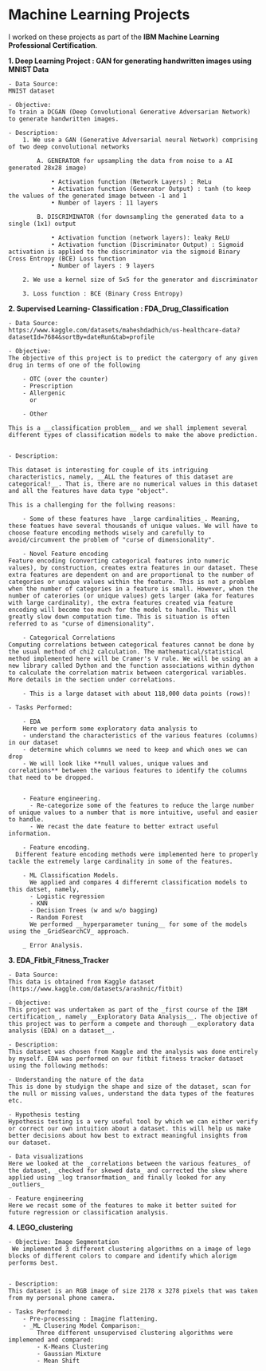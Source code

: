 # Machine Learning Projects

I worked on these projects as part of the __IBM Machine Learning Professional Certification__. 

__1. Deep Learning Project : GAN for generating handwritten images using MNIST Data__

    - Data Source:
    MNIST dataset 

    - Objective:
    To train a DCGAN (Deep Convolutional Generative Adversarian Network) to generate handwritten images.

    - Description: 
        1. We use a GAN (Generative Adversarial neural Network) comprising of two deep convolutional networks
        
            A. GENERATOR for upsampling the data from noise to a AI generated 28x28 image)
            
                • Activation function (Network Layers) : ReLu 
                • Activation function (Generator Output) : tanh (to keep the values of the generated image between -1 and 1
                • Number of layers : 11 layers
                
            B. DISCRIMINATOR (for downsampling the generated data to a single (1x1) output
            
                • Activation function (network layers): leaky ReLU
                • Activation function (Discriminator Output) : Sigmoid activation is applied to the discriminator via the sigmoid Binary Cross Entropy (BCE) Loss function
                • Number of layers : 9 layers
                
        2. We use a kernel size of 5x5 for the generator and discriminator
        
        3. Loss function : BCE (Binary Cross Entropy)

__2. Supervised Learning- Classification : FDA_Drug_Classification__

    - Data Source:
    https://www.kaggle.com/datasets/maheshdadhich/us-healthcare-data?datasetId=7684&sortBy=dateRun&tab=profile 

    - Objective:
    The objective of this project is to predict the catergory of any given drug in terms of one of the following

        - OTC (over the counter)
        - Prescription
        - Allergenic
          or

        - Other
  
    This is a __classification problem__ and we shall implement several different types of classification models to make the above prediction.


    - Description: 

    This dataset is interesting for couple of its intriguing characteristics, namely, __ALL the features of this dataset are categorical!__. That is, there are no numerical values in this dataset and all the features have data type "object".

    This is a challenging for the follwing reasons:

        - Some of these features have _large cardinalities_. Meaning, these featues have several thousands of unique values. We will have to choose feature encoding methods wisely and carefully to avoid/circumvent the problem of "curse of dimensionality".

        - Novel Feature encoding 
    Feature encoding (converting categorical features into numeric values), by construction, creates extra features in our dataset. These extra features are dependent on and are proportional to the number of categories or unique values within the feature. This is not a problem when the number of categories in a feature is small. However, when the number of caterories (or unique values) gets larger (aka for features with large cardinality), the extra features created via feature encoding will become too much for the model to handle. This will greatly slow down computation time. This is situation is often referred to as "curse of dimensionality".

        - Categorical Correlations 
    Computing correlations between categorical features cannot be done by the usual method of chi2 calculation. The mathematical/statistical method implemented here will be Cramer's V rule. We will be using an a new library called Dython and the function associations within dython to calculate the correlation matrix between catergorical variables. More details in the section under correlations.

        - This is a large dataset with about 118,000 data points (rows)!

    - Tasks Performed:
    
        - EDA
        Here we perform some exploratory data analysis to
        - understand the characteristics of the various features (columns) in our dataset
        - determine which columns we need to keep and which ones we can drop  
        - We will look like **null values, unique values and correlations** between the various features to identify the columns that need to be dropped.

  
        - Feature engineering.
          - Re-categorize some of the features to reduce the large number of unique values to a number that is more intuitive, useful and easier to handle.
          - We recast the date feature to better extract useful information.
     
        - Feature encoding.
      Different feature encoding methods were implemented here to properly tackle the extremely large cardinality in some of the features.

        - ML Classification Models.
          We applied and compares 4 differernt classification models to this datset, namely,
          - Logistic regression
          - KNN
          - Decision Trees (w and w/o bagging)
          - Random Forest
          We performed __hyperparameter tuning__ for some of the models using the _GridSearchCV_ approach. 

        _ Error Analysis.


__3. EDA_Fitbit_Fitness_Tracker__ 

    - Data Source:
    This data is obtained from Kaggle dataset (https://www.kaggle.com/datasets/arashnic/fitbit)

    - Objective:  
    This project was undertaken as part of the _first course of the IBM certification_, namely __Exploratory Data Analysis__. The objective of this project was to perform a compete and thorough __exploratory data analysis (EDA) on a dataset__.  

    - Description: 
    This dataset was chosen from Kaggle and the analysis was done entirely by myself. EDA was performed on our fitbit fitness tracker dataset using the following methods:

    - Understanding the nature of the data
    This is done by studyign the shape and size of the dataset, scan for the null or missing values, understand the data types of the features etc.
  
    - Hypothesis testing
    Hypothesis testing is a very useful tool by which we can either verify or correct our own intuition about a dataset. this will help us make better decisions about how best to extract meaningful insights from our dataset.

    - Data visualizations
    Here we looked at the _correlations between the various features_ of the dataset, _checked for skewed data_ and corrected the skew where applied using _log transorfmation_ and finally looked for any _outliers_

    - Feature engineering
    Here we recast some of the features to make it better suited for future regression or classification analysis.



__4. LEGO_clustering__

    - Objective: Image Segmentation
     We implemented 3 different clustering algorithms on a image of lego blocks of different colors to compare and identify which alorigm performs best. 
    

    - Description: 
    This dataset is an RGB image of size 2178 x 3278 pixels that was taken from my personal phone camera. 

    - Tasks Performed:
        - Pre-processing : Imagine flattening.
        - _ML Clusering Model Comparison:_
            Three different unsupervised clustering algorithms were implemened and compared:
            - K-Means Clustering
            - Gaussian Mixture
            - Mean Shift 


